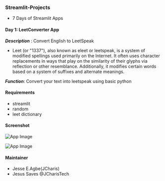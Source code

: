### Streamlit-Projects
+ 7 Days of Streamlit Apps


#### Day 1: LeetConverter App
***Description*** : Convert English to LeetSpeak
+ Leet (or "1337"), also known as eleet or leetspeak, is a system of modified spellings used primarily on the Internet. It often uses character replacements in ways that play on the similarity of their glyphs via reflection or other resemblance. Additionally, it modifies certain words based on a system of suffixes and alternate meanings.

***Function***: Convert your text into leetspeak using basic python


#### Requirements
+ streamlit
+ random
+ leet dictionary

#### Screenshot
![App Image](images/app_image_01.png)


![App Image](images/app_image_02.png)


#### Maintainer
+ Jesse E.Agbe(JCharis)
+ Jesus Saves @JCharisTech

